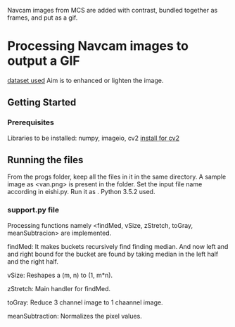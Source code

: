 Navcam images from MCS are added with contrast, bundled together as frames, and put as a gif. 


# Processing Navcam images to output a GIF

[dataset used](https://mars.nasa.gov/msl/multimedia/raw/?s=1138&camera=NAV%5FRIGHT%5F) Aim is to enhanced or lighten the image. 

## Getting Started


### Prerequisites

Libraries to be installed: numpy, imageio, cv2
[install for cv2](https://medium.com/@debugvn/installing-opencv-3-3-0-on-ubuntu-16-04-lts-7db376f93961)


## Running the files

From the progs folder, keep all the files in it in the same directory. A sample image as <van.png> is present in the <progs> folder. Set the input file name according in eishi.py. Run it as <python3 eishi.py> . Python 3.5.2 used. 



### support.py file

Processing functions namely <findMed, vSize, zStretch, toGray, meanSubtracion> are implemented.

findMed: It makes buckets recursively find finding median. And now left and and right bound for the bucket are found by taking median in the left half and the right half. 

vSize: Reshapes a (m, n) to (1, m*n).

zStretch: Main handler for findMed.

toGray: Reduce 3 channel image to 1 chaannel image.

meanSubtraction: Normalizes the pixel values. 
